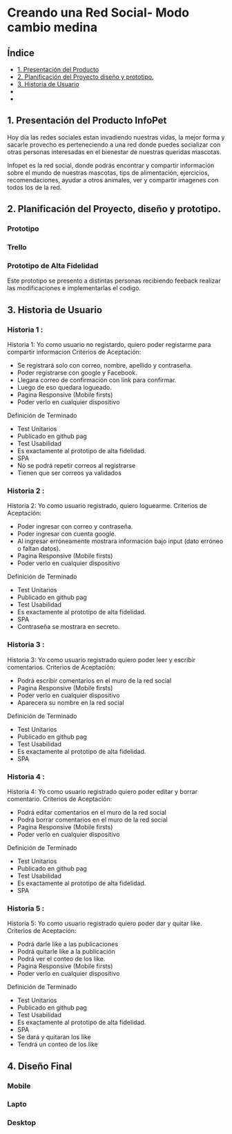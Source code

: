 # Creando una Red Social- Modo cambio medina

## Índice

* [1. Presentación del Producto](#1-Presentación-del-Producto)
* [2. Planificación del Proyecto diseño y prototipo. ](#2-Planificación-del-proyecto-diseño-y-prototipo)
* [3. Historia de Usuario](#3-Historia-de-usuario)
* 
* 

## 1.  Presentación del Producto InfoPet 

Hoy día las redes sociales estan invadiendo nuestras vidas, la mejor forma y sacarle provecho es perteneciendo a una red donde puedes socializar con otras personas interesadas en el bienestar de nuestras queridas mascotas.

Infopet es la red social, donde podrás encontrar y compartir información sobre el mundo de nuestras mascotas, tips de alimentación, ejercicios, recomendaciones, ayudar a otros animales, ver y compartir imagenes con todos los de la red.

## 2. Planificación del Proyecto, diseño y prototipo.
### Prototipo 

### Trello

### Prototipo de Alta Fidelidad
Este prototipo se presento a distintas personas recibiendo feeback realizar las modificaciones e  implementarlas el codigo.

## 3. Historia de Usuario

### Historia 1 : 
Historia 1: Yo como usuario no registardo, quiero poder registarme para compartir informacion
Criterios de Aceptación:
- Se registrará solo con correo, nombre, apellido y contraseña.
- Poder registrarse con google y Facebook.
- Llegara correo de confirmación con link para confirmar.
- Luego de eso quedara logueado.
- Pagina Responsive (Mobile firsts)
- Poder verlo en cualquier dispositivo

Definición de Terminado
- Test Unitarios
- Publicado en github pag
- Test Usabilidad
- Es exactamente al prototipo de alta fidelidad.
- SPA
- No se podrá repetir correos al registrarse
- Tienen que ser correos ya validados


### Historia 2 :
Historia 2: Yo como usuario registrado, quiero loguearme.
Criterios de Aceptación:
- Poder ingresar con correo y contraseña.
- Poder ingresar con cuenta google.
- Al ingresar erróneamente mostrara información bajo input (dato erróneo o faltan datos).
- Pagina Responsive (Mobile firsts)
- Poder verlo en cualquier dispositivo

Definición de Terminado
- Test Unitarios
- Publicado en github pag
- Test Usabilidad
- Es exactamente al prototipo de alta fidelidad.
- SPA
- Contraseña se mostrara en secreto.

### Historia 3 :
Historia 3: Yo como usuario registrado quiero poder leer y escribir comentarios.
Criterios de Aceptación:
- Podrá escribir comentarios en el muro de la red social
- Pagina Responsive (Mobile firsts)
- Poder verlo en cualquier dispositivo
- Aparecera su nombre en la red social

Definición de Terminado
- Test Unitarios
- Publicado en github pag
- Test Usabilidad
- Es exactamente al prototipo de alta fidelidad.
- SPA

### Historia 4 :
Historia 4: Yo como usuario registrado quiero poder editar y borrar comentario.
Criterios de Aceptación:
- Podrá editar comentarios en el muro de la red social
- Podrá borrar comentarios en el muro de la red social
- Pagina Responsive (Mobile firsts)
- Poder verlo en cualquier dispositivo

Definición de Terminado
- Test Unitarios
- Publicado en github pag
- Test Usabilidad
- Es exactamente al prototipo de alta fidelidad.
- SPA

### Historia 5 :
Historia 5: Yo como usuario registrado quiero poder dar y quitar like.
Criterios de Aceptación:
- Podrá darle like a las publicaciones
- Podrá quitarle like a la publicación
- Podrá ver el conteo de los like.
- Pagina Responsive (Mobile firsts)
- Poder verlo en cualquier dispositivo

Definición de Terminado
- Test Unitarios
- Publicado en github pag
- Test Usabilidad
- Es exactamente al prototipo de alta fidelidad.
- SPA
- Se dará y quitaran los like
- Tendrá un conteo de los like

## 4. Diseño Final
### Mobile

### Lapto

### Desktop

